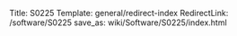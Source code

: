Title: S0225
Template: general/redirect-index
RedirectLink: /software/S0225
save_as: wiki/Software/S0225/index.html